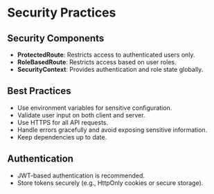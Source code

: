 # Security Practices

## Security Components
- **ProtectedRoute**: Restricts access to authenticated users only.
- **RoleBasedRoute**: Restricts access based on user roles.
- **SecurityContext**: Provides authentication and role state globally.

## Best Practices
- Use environment variables for sensitive configuration.
- Validate user input on both client and server.
- Use HTTPS for all API requests.
- Handle errors gracefully and avoid exposing sensitive information.
- Keep dependencies up to date.

## Authentication
- JWT-based authentication is recommended.
- Store tokens securely (e.g., HttpOnly cookies or secure storage). 